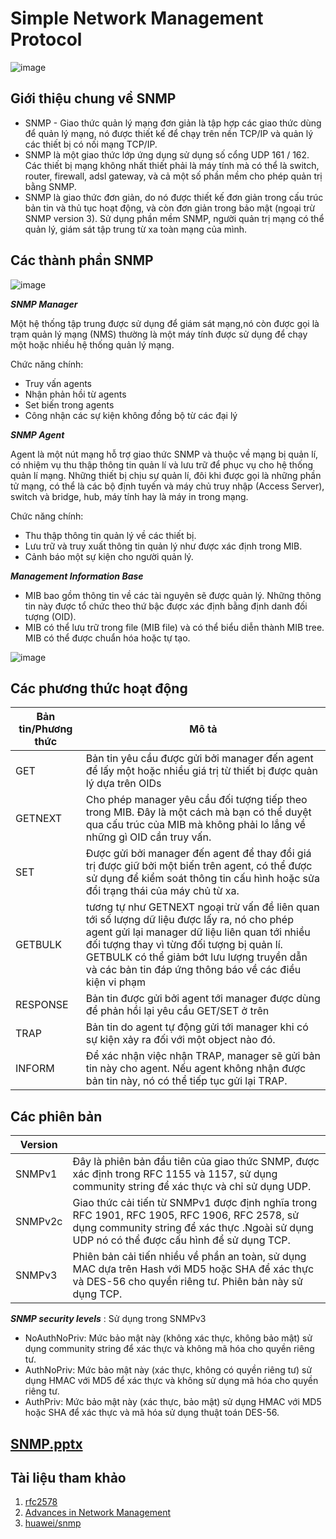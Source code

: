 # Simple Network Management Protocol

![image](https://user-images.githubusercontent.com/61721493/82122895-88089400-97c0-11ea-9779-8f7a51b62890.png)

## Giới thiệu chung về SNMP

- SNMP - Giao thức quản lý mạng đơn giản là tập hợp các giao thức dùng để quản lý mạng, nó được thiết kế để chạy trên nền TCP/IP và quản lý các thiết bị có nối mạng TCP/IP.
- SNMP là một giao thức lớp ứng dụng sử dụng số cổng UDP 161 / 162. Các thiết bị mạng không nhất thiết phải là máy tính mà có thể là switch, router, firewall, adsl gateway, và cả một số phần mềm cho phép quản trị bằng SNMP.
- SNMP là giao thức đơn giản, do nó được thiết kế đơn giản trong cấu trúc bản tin và thủ tục hoạt động, và còn đơn giản trong bảo mật (ngoại trừ SNMP version 3). Sử dụng phần mềm SNMP, người quản trị mạng có thể quản lý, giám sát tập trung từ xa toàn mạng của mình.

## Các thành phần SNMP

![image](https://user-images.githubusercontent.com/61721493/82123766-4d552a80-97c5-11ea-8983-314fc2f0b105.png)

**_SNMP Manager_**

Một hệ thống tập trung được sử dụng để giám sát mạng,nó còn được gọi là trạm quản lý mạng (NMS) thường là một máy tính được sử dụng để chạy một hoặc nhiều hệ thống quản lý mạng.

Chức năng chính:

- Truy vấn agents
- Nhận phản hồi từ agents
- Set biến trong agents
- Công nhận các sự kiện không đồng bộ từ các đại lý

**_SNMP Agent_**

Agent là một nút mạng hỗ trợ giao thức SNMP và thuộc về mạng bị quản lí, có nhiệm vụ thu thập thông tin quản lí và lưu trữ để phục vụ cho hệ thống quản lí mạng. Những thiết bị chịu sự quản lí, đôi khi được gọi là những phần tử mạng, có thể là các bộ định tuyến và máy chủ truy nhập (Access Server), switch và bridge, hub, máy tính hay là máy in trong mạng.

Chức năng chính:

- Thu thập thông tin quản lý về các thiết bị.
- Lưu trữ và truy xuất thông tin quản lý như được xác định trong MIB.
- Cảnh báo một sự kiện cho người quản lý.

**_Management Information Base_**

- MIB bao gồm thông tin về các tài nguyên sẽ được quản lý. Những thông tin này được tổ chức theo thứ bậc được xác định bằng định danh đối tượng (OID).
- MIB có thể lưu trữ trong file (MIB file) và có thể biểu diễn thành MIB tree. MIB có thể được chuẩn hóa hoặc tự tạo.

![image](https://user-images.githubusercontent.com/61721493/82125252-da50b180-97ce-11ea-8484-3cfb909882e6.png)

## Các phương thức hoạt động

| Bản tin/Phương thức | Mô tả                                                                                                                                                                                                                                                                                               |
| ------------------- | --------------------------------------------------------------------------------------------------------------------------------------------------------------------------------------------------------------------------------------------------------------------------------------------------- |
| GET                 | Bản tin yêu cầu được gửi bởi manager đến agent để lấy một hoặc nhiều giá trị từ thiết bị được quản lý dựa trên OIDs                                                                                                                                                                                 |
| GETNEXT             | Cho phép manager yêu cầu đối tượng tiếp theo trong MIB. Đây là một cách mà bạn có thể duyệt qua cấu trúc của MIB mà không phải lo lắng về những gì OID cần truy vấn.                                                                                                                                |
| SET                 | Được gửi bởi manager đến agent để thay đổi giá trị được giữ bởi một biến trên agent, có thể được sử dụng để kiểm soát thông tin cấu hình hoặc sửa đổi trạng thái của máy chủ từ xa.                                                                                                                 |
| GETBULK             | tương tự như GETNEXT ngoại trừ vấn đề liên quan tới số lượng dữ liệu được lấy ra, nó cho phép agent gửi lại manager dữ liệu liên quan tới nhiều đối tượng thay vì từng đối tượng bị quản lí. GETBULK có thể giảm bớt lưu lượng truyền dẫn và các bản tin đáp ứng thông báo về các điều kiện vi phạm |
| RESPONSE            | Bản tin được gửi bởi agent tới manager được dùng để phản hồi lại yêu cầu GET/SET ở trên                                                                                                                                                                                                             |
| TRAP                | Bản tin do agent tự động gửi tới manager khi có sự kiện xảy ra đối với một object nào đó.                                                                                                                                                                                                           |
| INFORM              | Để xác nhận việc nhận TRAP, manager sẽ gửi bản tin này cho agent. Nếu agent không nhận được bản tin này, nó có thể tiếp tục gửi lại TRAP.                                                                                                                                                           |

## Các phiên bản

| Version |                                                                                                                                                                                            |
| ------- | ------------------------------------------------------------------------------------------------------------------------------------------------------------------------------------------ |
| SNMPv1  | Đây là phiên bản đầu tiên của giao thức SNMP, được xác định trong RFC 1155 và 1157, sử dụng community string để xác thực và chỉ sử dụng UDP.                                               |
| SNMPv2c | Giao thức cải tiến từ SNMPv1 được định nghĩa trong RFC 1901, RFC 1905, RFC 1906, RFC 2578, sử dụng community string để xác thực .Ngoài sử dụng UDP nó có thể được cấu hình để sử dụng TCP. |
| SNMPv3  | Phiên bản cải tiến nhiều về phần an toàn, sử dụng MAC dựa trên Hash với MD5 hoặc SHA để xác thực và DES-56 cho quyền riêng tư. Phiên bản này sử dụng TCP.                                  |

**_SNMP security levels_** : Sử dụng trong SNMPv3

- NoAuthNoPriv: Mức bảo mật này (không xác thực, không bảo mật) sử dụng community string để xác thực và không mã hóa cho quyền riêng tư.
- AuthNoPriv: Mức bảo mật này (xác thực, không có quyền riêng tư) sử dụng HMAC với MD5 để xác thực và không sử dụng mã hóa cho quyền riêng tư.
- AuthPriv: Mức bảo mật này (xác thực, bảo mật) sử dụng HMAC với MD5 hoặc SHA để xác thực và mã hóa sử dụng thuật toán DES-56.

## [SNMP.pptx](SNMPPre.pptx)

## Tài liệu tham khảo

1. [rfc2578](https://tools.ietf.org/html/rfc2578)
2. [Advances in Network Management](<1-Jianguo%20Ding%20-%20Advances%20in%20Network%20Management%20(2010).pdf>)
3. [huawei/snmp](https://support.huawei.com/enterprise/en/doc/EDOC1100086963)
